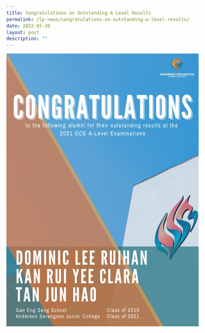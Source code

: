```yaml
---
title: Congratulations on Outstanding A Level Results
permalink: /lp-news/congratulations-on-outstanding-a-level-results/
date: 2022-05-30
layout: post
description: ""
---
```

![Congratulations on Outstanding A Level Results](/images/Gan-Eng-Seng-3-1448x2048.jpeg)